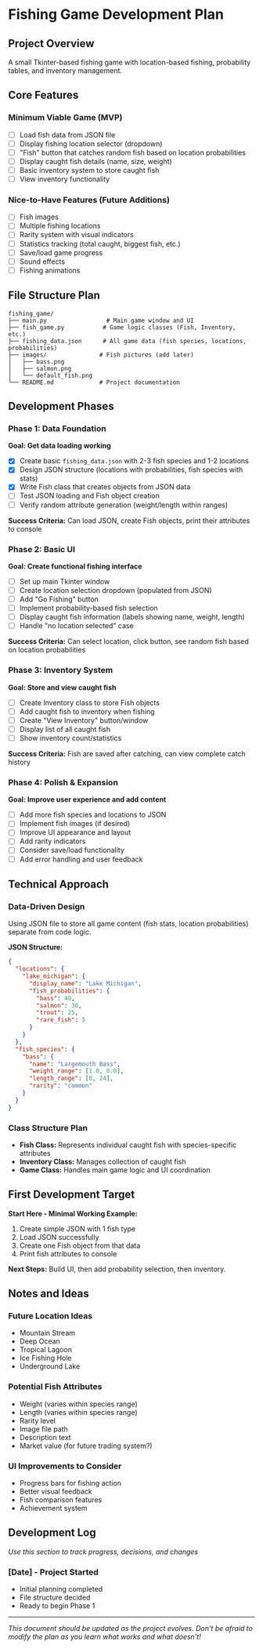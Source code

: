 # Fishing Game Development Plan

## Project Overview
A small Tkinter-based fishing game with location-based fishing, probability tables, and inventory management.

## Core Features

### Minimum Viable Game (MVP)
- [ ] Load fish data from JSON file
- [ ] Display fishing location selector (dropdown)
- [ ] "Fish" button that catches random fish based on location probabilities
- [ ] Display caught fish details (name, size, weight)
- [ ] Basic inventory system to store caught fish
- [ ] View inventory functionality

### Nice-to-Have Features (Future Additions)
- [ ] Fish images
- [ ] Multiple fishing locations
- [ ] Rarity system with visual indicators
- [ ] Statistics tracking (total caught, biggest fish, etc.)
- [ ] Save/load game progress
- [ ] Sound effects
- [ ] Fishing animations

## File Structure Plan

```
fishing_game/
├── main.py                 # Main game window and UI
├── fish_game.py           # Game logic classes (Fish, Inventory, etc.)
├── fishing_data.json      # All game data (fish species, locations, probabilities)
├── images/               # Fish pictures (add later)
│   ├── bass.png
│   ├── salmon.png
│   └── default_fish.png
└── README.md             # Project documentation
```

## Development Phases

### Phase 1: Data Foundation
**Goal: Get data loading working**
- [x] Create basic `fishing_data.json` with 2-3 fish species and 1-2 locations
- [x] Design JSON structure (locations with probabilities, fish species with stats)
- [x] Write Fish class that creates objects from JSON data
- [ ] Test JSON loading and Fish object creation
- [ ] Verify random attribute generation (weight/length within ranges)

**Success Criteria:** Can load JSON, create Fish objects, print their attributes to console

### Phase 2: Basic UI
**Goal: Create functional fishing interface**
- [ ] Set up main Tkinter window
- [ ] Create location selection dropdown (populated from JSON)
- [ ] Add "Go Fishing" button
- [ ] Implement probability-based fish selection
- [ ] Display caught fish information (labels showing name, weight, length)
- [ ] Handle "no location selected" case

**Success Criteria:** Can select location, click button, see random fish based on location probabilities

### Phase 3: Inventory System
**Goal: Store and view caught fish**
- [ ] Create Inventory class to store Fish objects
- [ ] Add caught fish to inventory when fishing
- [ ] Create "View Inventory" button/window
- [ ] Display list of all caught fish
- [ ] Show inventory count/statistics

**Success Criteria:** Fish are saved after catching, can view complete catch history

### Phase 4: Polish & Expansion
**Goal: Improve user experience and add content**
- [ ] Add more fish species and locations to JSON
- [ ] Implement fish images (if desired)
- [ ] Improve UI appearance and layout
- [ ] Add rarity indicators
- [ ] Consider save/load functionality
- [ ] Add error handling and user feedback

## Technical Approach

### Data-Driven Design
Using JSON file to store all game content (fish stats, location probabilities) separate from code logic.

**JSON Structure:**
```json
{
  "locations": {
    "lake_michigan": {
      "display_name": "Lake Michigan",
      "fish_probabilities": {
        "bass": 40,
        "salmon": 30,
        "trout": 25,
        "rare_fish": 5
      }
    }
  },
  "fish_species": {
    "bass": {
      "name": "Largemouth Bass",
      "weight_range": [1.0, 8.0],
      "length_range": [8, 24],
      "rarity": "common"
    }
  }
}
```

### Class Structure Plan
- **Fish Class:** Represents individual caught fish with species-specific attributes
- **Inventory Class:** Manages collection of caught fish
- **Game Class:** Handles main game logic and UI coordination

## First Development Target

**Start Here - Minimal Working Example:**
1. Create simple JSON with 1 fish type
2. Load JSON successfully 
3. Create one Fish object from that data
4. Print fish attributes to console

**Next Steps:** Build UI, then add probability selection, then inventory.

## Notes and Ideas

### Future Location Ideas
- Mountain Stream
- Deep Ocean
- Tropical Lagoon  
- Ice Fishing Hole
- Underground Lake

### Potential Fish Attributes
- Weight (varies within species range)
- Length (varies within species range)  
- Rarity level
- Image file path
- Description text
- Market value (for future trading system?)

### UI Improvements to Consider
- Progress bars for fishing action
- Better visual feedback
- Fish comparison features
- Achievement system

## Development Log
*Use this section to track progress, decisions, and changes*

### [Date] - Project Started
- Initial planning completed
- File structure decided
- Ready to begin Phase 1

---

*This document should be updated as the project evolves. Don't be afraid to modify the plan as you learn what works and what doesn't!*